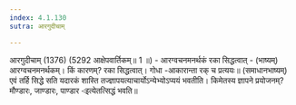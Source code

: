 ```yaml
---
index: 4.1.130
sutra: आरगुदीचाम्

---
```

 आरगुदीचाम् (1376) (5292 आक्षेपवार्तिकम्॥ 1 ॥) - आरग्वचनमनर्थकं रका सिद्धत्वात् - (भाष्यम्) आरग्वचनमनर्थकम्। किं कारणम्? रका सिद्धत्वात्। गोधा -आकारान्ता रक् च प्रत्ययः॥ (समाधानभाष्यम्) एवं तर्हि सिद्धे सति यदारकं शास्ति तज्ज्ञापयत्याचार्योऽन्येभ्योऽप्ययं भवतीति। किमेतस्य ज्ञापने प्रयोजनम्? मौण्डारः, जाण्डारः, पाण्डार -ःइत्येतत्सिद्धं भवति॥ 